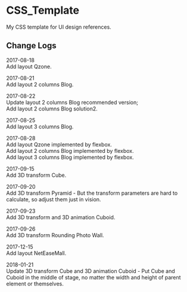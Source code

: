 # CSS_Template
My CSS template for UI design references.
## Change Logs
<p>
2017-08-18<br/>
Add layout Qzone.
</p>
<p>
2017-08-21<br/>
Add layout 2 columns Blog.
</p>
<p>
2017-08-22<br/>
Update layout 2 columns Blog recommended version;<br/>
Add layout 2 columns Blog solution2.
</p>
<p>
2017-08-25<br/>
Add layout 3 columns Blog.
</p>
<p>
2017-08-28<br/>
Add layout Qzone implemented by flexbox.<br/>
Add layout 2 columns Blog implemented by flexbox.<br/>
Add layout 3 columns Blog implemented by flexbox.
</p>
<p>
2017-09-15<br/>
Add 3D transform Cube.
</p>
<p>
2017-09-20<br/>
Add 3D transform Pyramid - But the transform parameters are hard to calculate, so adjust them just in vision.
</p>
<p>
2017-09-23<br/>
Add 3D transform and 3D animation Cuboid.
</p>
<p>
2017-09-26<br/>
Add 3D transform Rounding Photo Wall.
</p>
<p>
2017-12-15<br/>
Add layout NetEaseMall.
</p>
<p>
2018-01-21<br/>
Update 3D transform Cube and 3D animation Cuboid - Put Cube and Cuboid in the middle of stage, no matter the width and height of parent element or themselves.
</p>